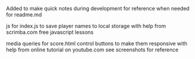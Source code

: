 Added to make quick notes during development for reference when needed for readme.md



js for index.js to save player names to local storage with help from scrimba.com free javascript lessons

media queries for score.html control buttons to make them responsive with help from online tutorial on youtube.com see screenshots for reference





